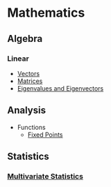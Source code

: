 # Mathematics
## Algebra
### Linear
- [Vectors](Algebra/Linear/Vectors.md)
- [Matrices](Algebra/Linear/Matrices.md)
- [Eigenvalues and Eigenvectors](Algebra/Linear/Eigenvalues%20and%20Eigenvectors.md)

## Analysis
- Functions
  - [Fixed Points](Analysis/Functions/Fixed%20Points.md)

## Statistics
### [Multivariate Statistics](Statistics/Multivariate/README.md)
